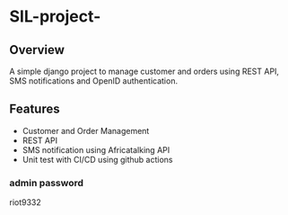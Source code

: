# SIL-project-

## Overview
A simple django project to manage customer and orders using REST API, SMS notifications and OpenID authentication. 


## Features 
- Customer and Order Management
- REST API 
- SMS notification using Africatalking API 
- Unit test with CI/CD using github actions


### admin password 
riot9332
